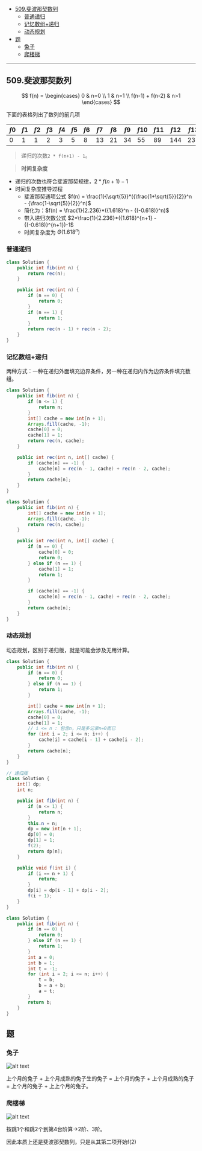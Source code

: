 - [509.斐波那契数列](#509斐波那契数列)
  - [普通递归](#普通递归)
  - [记忆数组+递归](#记忆数组递归)
  - [动态规划](#动态规划)
- [题](#题)
  - [兔子](#兔子)
  - [爬楼梯](#爬楼梯)


---
## 509.斐波那契数列
$$
f(n) = 
\begin{cases}
0 & n=0 \\
1 & n=1 \\
f(n-1) + f(n-2) & n>1
\end{cases}
$$

下面的表格列出了数列的前几项

| *f*0 | *f*1 | *f*2 | *f*3 | *f*4 | *f*5 | *f*6 | *f*7 | *f*8 | *f*9 | *f*10 | *f*11 | *f*12 | *f*13 |
| ---- | ---- | ---- | ---- | ---- | ---- | ---- | ---- | ---- | ---- | ----- | ----- | ----- | ----- |
| 0    | 1    | 1    | 2    | 3    | 5    | 8    | 13   | 21   | 34   | 55    | 89    | 144   | 233   |

> 递归的次数`2 * f(n+1) - 1`。

> **时间复杂度**

* 递归的次数也符合斐波那契规律，$2 * f(n+1)-1$
* 时间复杂度推导过程
  * 斐波那契通项公式 $f(n) = \frac{1}{\sqrt{5}}*({\frac{1+\sqrt{5}}{2}}^n - {\frac{1-\sqrt{5}}{2}}^n)$
  * 简化为：$f(n) = \frac{1}{2.236}*({1.618}^n - {(-0.618)}^n)$
  * 带入递归次数公式 $2*\frac{1}{2.236}*({1.618}^{n+1} - {(-0.618)}^{n+1})-1$
  * 时间复杂度为 $\Theta(1.618^n)$
### 普通递归
```java
class Solution {
    public int fib(int n) {
        return rec(n);
    }

    public int rec(int n) {
        if (n == 0) {
            return 0;
        }
        if (n == 1) {
            return 1;
        }
        return rec(n - 1) + rec(n - 2);
    }
}
```

### 记忆数组+递归

两种方式：一种在递归外面填充边界条件，另一种在递归内作为边界条件填充数组。
```java
class Solution {
    public int fib(int n) {
        if (n <= 1) {
            return n;
        }
        int[] cache = new int[n + 1];
        Arrays.fill(cache, -1);
        cache[0] = 0;
        cache[1] = 1;
        return rec(n, cache);
    }

    public int rec(int n, int[] cache) {
        if (cache[n] == -1) {
            cache[n] = rec(n - 1, cache) + rec(n - 2, cache);
        }
        return cache[n];
    }
}
```
```java
class Solution {
    public int fib(int n) {
        int[] cache = new int[n + 1];
        Arrays.fill(cache, -1);
        return rec(n, cache);
    }

    public int rec(int n, int[] cache) {
        if (n == 0) {
            cache[0] = 0;
            return 0;
        } else if (n == 1) {
            cache[1] = 1;
            return 1;
        }

        if (cache[n] == -1) {
            cache[n] = rec(n - 1, cache) + rec(n - 2, cache);
        }
        return cache[n];
    }
}
```

### 动态规划

动态规划，区别于递归版，就是可能会涉及无用计算。
```java
class Solution {
    public int fib(int n) {
        if (n == 0) {
            return 0;
        } else if (n == 1) {
            return 1;
        }

        int[] cache = new int[n + 1];
        Arrays.fill(cache, -1);
        cache[0] = 0;
        cache[1] = 1;
        // i <= n : 包含n，只是多记录n=0而已
        for (int i = 2; i <= n; i++) {
            cache[i] = cache[i - 1] + cache[i - 2];
        }
        return cache[n];
    }
}
```
```java
// 递归版
class Solution {
    int[] dp;
    int n;

    public int fib(int n) {
        if (n <= 1) {
            return n;
        }
        this.n = n;
        dp = new int[n + 1];
        dp[0] = 0;
        dp[1] = 1;
        f(2);
        return dp[n];
    }

    public void f(int i) {
        if (i == n + 1) {
            return;
        }
        dp[i] = dp[i - 1] + dp[i - 2];
        f(i + 1);
    }
}
```
```java
class Solution {
    public int fib(int n) {
        if (n == 0) {
            return 0;
        } else if (n == 1) {
            return 1;
        }
        int a = 0;
        int b = 1;
        int t = -1;
        for (int i = 2; i <= n; i++) {
            t = b;
            b = a + b;            
            a = t;
        }
        return b;
    }
}
```


## 题

### 兔子

![alt text](../../../../../../../images/image-26.png)

上个月的兔子 + 上个月成熟的兔子生的兔子 = 上个月的兔子 + 上个月成熟的兔子 = 上个月的兔子 + 上上个月的兔子。

### 爬楼梯

![alt text](../../../../../../../images/image-27.png)

按跳1个和跳2个到第4台阶算→2阶、3阶。

因此本质上还是斐波那契数列，只是从其第二项开始f(2)
